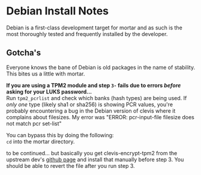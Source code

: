 # Debian Install Notes  

Debian is a first-class development target for mortar and as such is the most thoroughly tested and frequently installed by the developer.  

## Gotcha's  
Everyone knows the bane of Debian is old packages in the name of stability. This bites us a little with mortar.  

**If you are using a TPM2 module and step `3-` fails due to errors _before_ asking for your LUKS password...**  
Run `tpm2_pcrlist` and check which banks (hash types) are being used. If _only one_ type (likely sha1 or sha256) is showing PCR values, you're probably encountering a bug in the Debian version of clevis where it complains about filesizes. My error was "ERROR: pcr-input-file filesize does not match pcr set-list"  

You can bypass this by doing the following:  
`cd` into the mortar directory.  

to be continued... but basically you get clevis-encrypt-tpm2 from the upstream dev's [github page](https://github.com/latchset/clevis/blob/master/src/pins/tpm2/clevis-encrypt-tpm2) and install that manually before step 3. You should be able to revert the file after you run step 3.  
